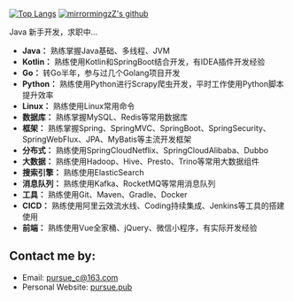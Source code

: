 <!--
**pursue-wind/pursue-wind** is a ✨ _special_ ✨ repository because its `README.md` (this file) appears on your GitHub profile.

Here are some ideas to get you started:

- 🔭 I’m currently working on ...
- 🌱 I’m currently learning ...
- 👯 I’m looking to collaborate on ...
- 🤔 I’m looking for help with ...
- 💬 Ask me about ...
- 📫 How to reach me: ...
- 😄 Pronouns: ...
- ⚡ Fun fact: ...
-->
[![Top Langs](https://github-readme-stats.vercel.app/api/top-langs/?username=pursue-wind&layout=compact&hide=HTML)](https://pursue.pub)
[![mirrormingzZ's github](https://github-readme-stats.vercel.app/api?username=pursue-wind&hide=contribs,prs&count_private=true&show_icons=true)](https://pursue.pub)

Java 新手开发，求职中...

- **Java：**  熟练掌握Java基础、多线程、JVM
- **Kotlin：**  熟练使用Kotlin和SpringBoot结合开发，有IDEA插件开发经验
- **Go：**  转Go半年，参与过几个Golang项目开发
- **Python：**  熟练使用Python进行Scrapy爬虫开发，平时工作使用Python脚本提升效率
- **Linux：** 熟练使用Linux常用命令
- **数据库：** 熟练掌握MySQL、Redis等常用数据库
- **框架：** 熟练掌握Spring、SpringMVC、SpringBoot、SpringSecurity、SpringWebFlux、JPA、MyBatis等主流开发框架
- **分布式：** 熟练使用SpringCloudNetflix、SpringCloudAlibaba、Dubbo
- **大数据：** 熟练使用Hadoop、Hive、Presto、Trino等常用大数据组件
- **搜索引擎：** 熟练使用ElasticSearch
- **消息队列：** 熟练使用Kafka、RocketMQ等常用消息队列
- **工具：** 熟练使用Git、Maven、Gradle、Docker
- **CICD：** 熟练使用阿里云效流水线、Coding持续集成、Jenkins等工具的搭建使用
- **前端：** 熟练使用Vue全家桶、jQuery、微信小程序，有实际开发经验

## Contact me by:
- Email: [pursue_c@163.com](mailto:pursue_c@163.com)
- Personal Website: [pursue.pub](https://doc.pursue.pub)
